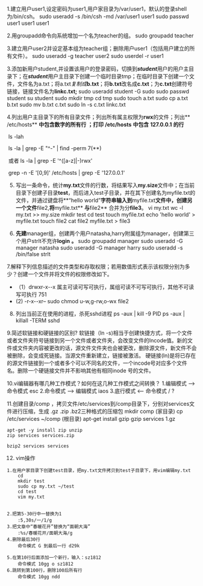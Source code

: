 1.建立用户user1,设定密码为user1,用户家目录为/var/user1，默认的登录shell为/bin/csh。
	sudo useradd -s /bin/csh -md /var/user1 user1
	sudo passwd user1
	user1
	user1

2.用groupadd命令向系统增加一个名为teacher的组。
	sudo groupadd teacher

3.建立用户user2并设定基本组为teacher组；删除用户user1（包括用户建立的所有文件）。
	sudo useradd -g teacher user2
	sudo userdel -r user1

3.添加新用户student,并设置该用户的登录密码，切换到***student***用户的用户主目录下；在***student***用户主目录下创建一个临时目录tmp；在临时目录下创建一个文件，文件名为a.txt；将a.txt*复制成***b.txt**；将**b.txt**改名成**c.txt**；为**c.txt**创建符号链接，链接文件名为**linkc.txt;**
	sudo useradd student -G sudo
	sudo passwd student
	su student
	sudo mkdir tmp
	cd tmp
	sudo touch a.txt
	sudo cp a.txt b.txt
	sudo mv b.txt c.txt
	sudo ln -s c.txt linkc.txt
	
4.列出用户主目录下的所有目录文件；列出所有属主权限为**rwx**的文件；列出** /etc/hosts** **中包含数字的所有行** **；打印** **/etc/hosts** **中包含** **127.0.0.1** **的行**

​	ls -lah

​	ls -la | grep -E "^-" | find -perm 7(**)

​	或者 ls -la | grep -E '^([a-z]|-)rwx'

​	grep -n -E '[0,9]' /etc/hosts | grep -E '127.0.0.1'
​	

5. 写出一条命令，统计**my.txt**文件的行数，将结果写入**my.size**文件中；在当前目录下创建子目录**test**，而后进入test子目录，并在其下创建名为myfile.txt的文件，并通过键盘将**“hello world”**字符串输入到**myfile.txt**文件中，创建另一个文件**file2,**将**myfile.txt** **与**file2** 合并为分**file3**。
	vi my.txt
	wc -l my.txt >> my.size
	mkdir test
	cd test
	touch myfile.txt
	echo 'hello world' > myfile.txt
	touch file2
	cat file2 myfile.txt > file3

6. **先建**manager组，创建两个用户natasha,harry附属组为manager，创建第三个用户strlt不充许**login** **。**
	sudo groupadd manager
	sudo useradd -G manager natasha
	sudo useradd -G manager harry
	sudo useradd -s /bin/false strlt

7.解释下列信息描述的文件类型和存取权限；若用数值形式表示该权限分别为多少？创建一个文件并将文件的权限修改如下。

- （1）drwxr-x--x     属主可读可写可执行，属组可读不可写可执行，其他不可读写可执行   751
-   (2) -r-x--xr–
	sudo chmod u-w,g-rw,o-wx file2

8. 列出当前正在使用的进程，杀死sshd进程
	ps -aux | kill -9 PID
	ps -aux | killall  -TERM sshd

9.简述软链接和硬链接的区别?
	软链接（ln -s)相当于创建快捷方式，将一个文件或者文件夹符号链接到另一个文件或者文件夹，会改变文件的Incode值。新的文件或文件夹内容被更改的话，源文件文件夹也会被更改，删除源文件，新文件不会被删除，会变成死链接。当源文件重新建立，链接被激活。
	硬链接(ln)是将已存在的源文件链接到一个或者多个可以不同名的文件，一个incode号对应多个文件名。删除一个硬链接文件并不影响其他有相同inode 号的文件。

10.vi编辑器有哪几种工作模式？如何在这几种工作模式之间转换？
	1.编辑模式 --> 命令模式  esc
	2.命令模式 --> 编辑模式  iaos
	3.底行模式 <-- 命令模式  / ?

11.创建目录/comp ，拷贝文件/etc/services到/comp目录下，分别对services文件进行压缩，生成 .gz .zip .bz2三种格式的压缩包
	mkdir comp (家目录)
	cp /etc/services ~/comp (根目录)
	apt-get install gzip
	gzip services 1.gz
	

	apt-get -y install zip unzip
	zip services services.zip
	
	bzip2 services services
12. vim操作

~~~
1.在用户家目录下创建test目录，把my.txt文件拷贝到test子目录下，用vim编辑my.txt
 	cd 
	mkdir test
	sudo cp my.txt ~/test
	cd test
	vim my.txt
	
	
2.把第5-30行中一替换为1
	:5,30s/一/1/g
3.把文章中“春暖花开”替换为“面朝大海”
	:%s/春暖花开/面朝大海/g
4.删除最后30行
	命令模式 G 到最后一行 d29k
	
5.在第10行后面添加一个新行，输入：sz1812
	命令模式 10gg o sz1812
6.跳转到第100行，删除100后所有行
	命令模式 10gg ndd
~~~
